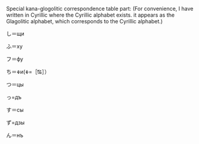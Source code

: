 Special kana-glogolitic correspondence table part:
(For convenience, I have written in Cyrillic where the Cyrillic alphabet exists. it appears as the Glagolitic alphabet, which corresponds to the Cyrillic alphabet.)


し＝щи

ふ＝ху

フ＝фу

ち＝Ⰷи(Ⰷ=［t͡ɕ］）

つ＝цы

っ=дъ

す＝сы

ず=дзы

ん＝нъ

